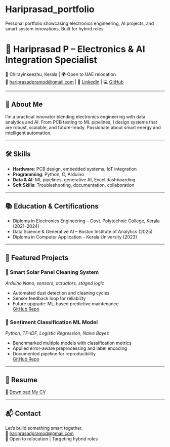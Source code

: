 # Hariprasad_portfolio
Personal portfolio showcasing electronics engineering, AI projects, and smart system innovations. Built for hybrid roles 
# 👋 Hariprasad P – Electronics & AI Integration Specialist

📍 Chirayinkeezhu, Kerala | 🌍 Open to UAE relocation  
📧 hariprasadpramod@gmail.com | 🔗 [LinkedIn](https://www.linkedin.com/in/hariprasad-p-18a885224)  | 💻 [GitHub](https://github.com/hariprasad2462)

---

## 🚀 About Me

I’m a practical innovator blending electronics engineering with data analytics and AI. From PCB testing to ML pipelines, I design systems that are robust, scalable, and future-ready. Passionate about smart energy and intelligent automation.

---

## 🛠️ Skills

- **Hardware**: PCB design, embedded systems, IoT integration  
- **Programming**: Python, C, Arduino  
- **Data & AI**: ML pipelines, generative AI, Excel dashboarding  
- **Soft Skills**: Troubleshooting, documentation, collaboration

---

## 📚 Education & Certifications

- Diploma in Electronics Engineering – Govt. Polytechnic College, Kerala (2021–2024)  
- Data Science & Generative AI – Boston Institute of Analytics (2025)  
- Diploma in Computer Application – Kerala University (2023)

---

## 🔧 Featured Projects

### 🔆 Smart Solar Panel Cleaning System  
*Arduino Nano, sensors, actuators, staged logic*  
- Automated dust detection and cleaning cycles  
- Sensor feedback loop for reliability  
- Future upgrade: ML-based predictive maintenance  
[GitHub Repo](https://github.com/hariprasad/solar-cleaning-system)

### 💬 Sentiment Classification ML Model  
*Python, TF-IDF, Logistic Regression, Naive Bayes*  
- Benchmarked multiple models with classification metrics  
- Applied error-aware preprocessing and label encoding  
- Documented pipeline for reproducibility  
[GitHub Repo](https://github.com/hariprasad/sentiment-classifier)

---

## 📄 Resume

📄 [Download My CV](assets/HARIPRASAD_P_CV.pdf)

---

## 📬 Contact

Let’s build something smart together.  
📧 hariprasadpramod@gmail.com  
📍 Open to relocation | Targeting  hybrid roles
